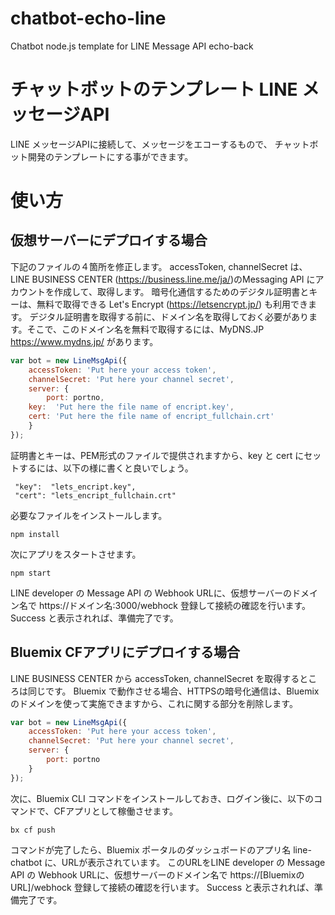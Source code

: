# chatbot-echo-line
Chatbot node.js template for LINE Message API   echo-back

# チャットボットのテンプレート LINE メッセージAPI

LINE メッセージAPIに接続して、メッセージをエコーするもので、
チャットボット開発のテンプレートにする事ができます。


# 使い方

## 仮想サーバーにデプロイする場合

下記のファイルの４箇所を修正します。
accessToken, channelSecret は、LINE BUSINESS CENTER (https://business.line.me/ja/)のMessaging API にアカウントを作成して、取得します。
暗号化通信するためのデジタル証明書とキーは、無料で取得できる Let's Encrypt (https://letsencrypt.jp/) も利用できます。 
デジタル証明書を取得する前に、ドメイン名を取得しておく必要があります。そこで、このドメイン名を無料で取得するには、MyDNS.JP https://www.mydns.jp/ があります。

~~~file:echoback_bot.js
var bot = new LineMsgApi({
    accessToken: 'Put here your access token',
    channelSecret: 'Put here your channel secret',
    server: {
        port: portno,
	key:  'Put here the file name of encript.key',
	cert: 'Put here the file name of encript_fullchain.crt'
    }
});
~~~

証明書とキーは、PEM形式のファイルで提供されますから、key と cert にセットするには、以下の様に書くと良いでしょう。

~~~
 "key":  "lets_encript.key",
 "cert": "lets_encript_fullchain.crt"
~~~

必要なファイルをインストールします。

~~~
npm install
~~~

次にアプリをスタートさせます。

~~~
npm start
~~~

LINE developer の Message API の Webhook URLに、仮想サーバーのドメイン名で https://ドメイン名:3000/webhock 登録して接続の確認を行います。
Success と表示されれば、準備完了です。



## Bluemix CFアプリにデプロイする場合

LINE BUSINESS CENTER から accessToken, channelSecret を取得するところは同じです。
Bluemix で動作させる場合、HTTPSの暗号化通信は、Bluemix のドメインを使って実施できますから、これに関する部分を削除します。

~~~file:echoback_bot.js
var bot = new LineMsgApi({
    accessToken: 'Put here your access token',
    channelSecret: 'Put here your channel secret',
    server: {
        port: portno
    }
});
~~~

次に、Bluemix CLI コマンドをインストールしておき、ログイン後に、以下のコマンドで、CFアプリとして稼働させます。

~~~
bx cf push
~~~

コマンドが完了したら、Bluemix ポータルのダッシュボードのアプリ名 line-chatbot に、URLが表示されています。
このURLをLINE developer の Message API の Webhook URLに、仮想サーバーのドメイン名で https://[BluemixのURL]/webhock 登録して接続の確認を行います。
Success と表示されれば、準備完了です。


